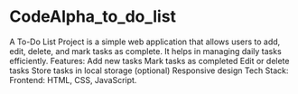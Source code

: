# CodeAlpha_to_do_list
A To-Do List Project is a simple web application that allows users to add, edit, delete, and mark tasks as complete. It helps in managing daily tasks efficiently.  Features: Add new tasks  Mark tasks as completed  Edit or delete tasks  Store tasks in local storage (optional)  Responsive design  Tech Stack: Frontend: HTML, CSS, JavaScript.
